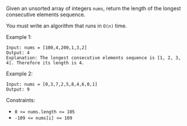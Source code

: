 Given an unsorted array of integers `nums`, return the length of the longest consecutive elements sequence.

You must write an algorithm that runs in `O(n)` time.

 

Example 1:
```
Input: nums = [100,4,200,1,3,2]
Output: 4
Explanation: The longest consecutive elements sequence is [1, 2, 3, 4]. Therefore its length is 4.
```
Example 2:
```
Input: nums = [0,3,7,2,5,8,4,6,0,1]
Output: 9
 ```

Constraints:

- `0 <= nums.length <= 105`
- `-109 <= nums[i] <= 109`